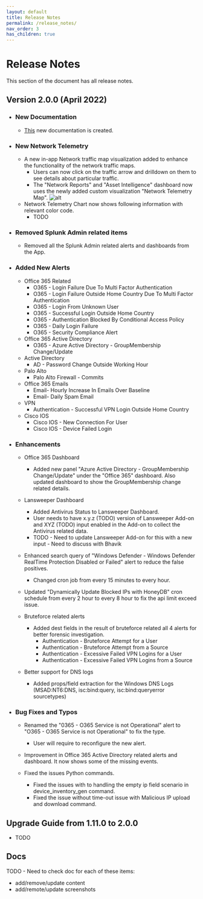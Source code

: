 ```yaml
---
layout: default
title: Release Notes
permalink: /release_notes/
nav_order: 3
has_children: true
---
```


# Release Notes
This section of the document has all release notes.

## Version 2.0.0 (April 2022)

* ### New Documentation
    * [This](https://vatsaljagani.github.io/Splunk-Cyences-App-for-Splunk) new documentation is created.

* ### New Network Telemetry
    * A new in-app Network traffic map visualization added to enhance the functionality of the network traffic maps.
        * Users can now click on the traffic arrow and drilldown on them to see details about particular traffic.
        * The "Network Reports" and "Asset Intelligence" dashboard now uses the newly added custom visualization "Network Telemetry Map".
        ![alt](https://github.com/VatsalJagani/Splunk-Cyences-App-for-Splunk/blob/master/docs/assets/network_telemetry_map.png?raw=true)
    * Network Telemetry Chart now shows following information with relevant color code.
        * TODO

* ### Removed Splunk Admin related items
    * Removed all the Splunk Admin related alerts and dashboards from the App.

* ### Added New Alerts
    * Office 365 Related
        * O365 - Login Failure Due To Multi Factor Authentication
        * O365 - Login Failure Outside Home Country Due To Multi Factor Authentication
        * O365 - Login From Unknown User
        * O365 - Successful Login Outside Home Country
        * O365 - Authentication Blocked By Conditional Access Policy
        * O365 - Daily Login Failure
        * O365 - Security Compliance Alert
    * Office 365 Active Directory
        * O365 - Azure Active Directory - GroupMembership Change/Update
    * Active Directory
        * AD - Password Change Outside Working Hour
    * Palo Alto
        * Palo Alto Firewall - Commits
    * Office 365 Emails
        * Email- Hourly Increase In Emails Over Baseline
        * Email- Daily Spam Email
    * VPN
        * Authentication - Successful VPN Login Outside Home Country
    * Cisco IOS
        * Cisco IOS - New Connection For User
        * Cisco IOS - Device Failed Login



* ### Enhancements
    * Office 365 Dashboard
        * Added new panel "Azure Active Directory - GroupMembership Change/Update" under the "Office 365" dashboard. Also updated dashboard to show the GroupMembership change related details.

    * Lansweeper Dashboard
        * Added Antivirus Status to Lansweeper Dashboard.
        * User needs to have x.y.z (TODO) version of Lansweeper Add-on and XYZ (TODO) input enabled in the Add-on to collect the Antivirus related data.
        * TODO - Need to update Lansweeper Add-on for this with a new input - Need to discuss with Bhavik

    * Enhanced search query of "Windows Defender - Windows Defender RealTime Protection Disabled or Failed" alert to reduce the false positives.
        * Changed cron job from every 15 minutes to every hour.

    * Updated "Dynamically Update Blocked IPs with HoneyDB" cron schedule from every 2 hour to every 8 hour to fix the api limit exceed issue.

    * Bruteforce related alerts
        * Added dest fields in the result of bruteforce related all 4 alerts for better forensic investigation.
            * Authentication - Bruteforce Attempt for a User
            * Authentication - Bruteforce Attempt from a Source
            * Authentication - Excessive Failed VPN Logins for a User
            * Authentication - Excessive Failed VPN Logins from a Source

    * Better support for DNS logs
        * Added props/field extraction for the Windows DNS Logs (MSAD:NT6:DNS, isc:bind:query, isc:bind:queryerror sourcetypes)



* ### Bug Fixes and Typos
    * Renamed the "0365 - O365 Service is not Operational" alert to "O365 - O365 Service is not Operational" to fix the type.
        * User will require to reconfigure the new alert.
    
    * Improvement in Office 365 Active Directory related alerts and dashboard. It now shows some of the missing events.

    * Fixed the issues Python commands.
        * Fixed the issues with to handling the empty ip field scenario in device_inventory_gen command.
        * Fixed the issue without time-out issue with Malicious IP upload and download command.




## Upgrade Guide from 1.11.0 to 2.0.0

* TODO


Docs
----
TODO - Need to check doc for each of these items:
- add/remove/update content
- add/remote/update screenshots

